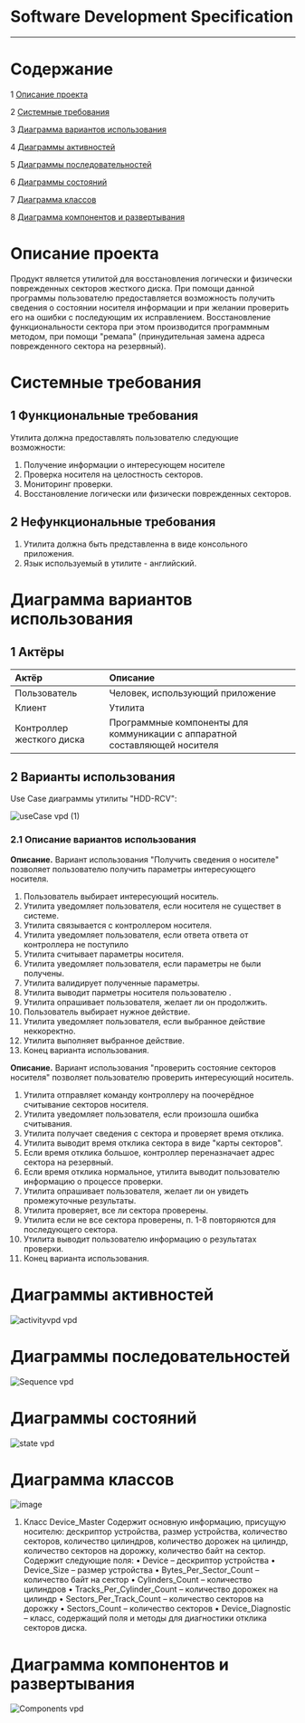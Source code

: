 ﻿# Software Development Specification
---

# Содержание
1 [Описание проекта](#описание-проекта)

2 [Системные требования](#системные-требования)

3 [Диаграмма вариантов использования](#диаграмма-вариантов-использования)  

4 [Диаграммы активностей](#диаграммы-активностей)  

5 [Диаграммы последовательностей](#диаграммы-последовательностей)

6 [Диаграммы состояний](#диаграммы-состояний)  

7 [Диаграмма классов](#диаграмма-классов)  

8 [Диаграмма компонентов и развертывания](#диаграмма-компонентов-и-развертывания)

# Описание проекта

Продукт является утилитой для восстановления логически и физически поврежденных секторов жесткого диска. При помощи данной программы пользователю предоставляется возможность получить сведения о состоянии носителя информации и при желании проверить его на ошибки с последующим их исправлением. Восстановление функциональности сектора при этом производится программным методом, при помощи "ремапа" (принудительная замена адреса поврежденного сектора на резервный).

# Системные требования

## 1 Функциональные требования
Утилита должна предоставлять пользователю следующие возможности:
1. Получение информации о интересующем носителе
2. Проверка носителя на целостность секторов.
3. Мониторинг проверки.
4. Восстановление логически или физически поврежденных секторов.

## 2 Нефункциональные требования
1. Утилита должна быть представленна в виде консольного приложения.
2. Язык используемый в утилите - английский.

# Диаграмма вариантов использования

## 1 Актёры

| Актёр                     | Описание                                                                                         |
| :------------------------ | :----------------------------------------------------------------------------------------------- |
| Пользователь              | Человек, использующий приложение                                                                 |
| Клиент                    | Утилита                                                                                          |
| Контроллер жесткого диска | Программные компоненты для коммуникации с аппаратной составляющей носителя                       |


## 2 Варианты использования

Use Case диаграммы утилиты "HDD-RCV":

![useCase vpd (1)](https://github.com/mathews3s/HDD-RCV/blob/main/Документация/UseCases/UseCases.png)

### 2.1 Описание вариантов использования 

**Описание.** 
Вариант использования "Получить сведения о носителе" позволяет пользователю получить параметры интересующего носителя.

1. Пользователь выбирает интересующий носитель.
2. Утилита уведомляет пользователя, если носителя не существет в системе.
3. Утилита связывается с контроллером носителя.
4. Утилита уведомляет пользователя, если ответа ответа от контроллера не поступило
5. Утилита считывает параметры носителя.
6. Утилита уведомляет пользователя, если параметры не были получены.
7. Утилита валидирует полученные параметры.
8. Утилита выводит парметры носителя пользователю .
9. Утилита опрашивает пользователя, желает ли он продолжить.
10. Пользователь выбирает нужное действие.
11. Утилита уведомляет пользователя, если выбранное действие неккоректно.
12. Утилита выполняет выбранное действие.
13. Конец варианта использования.

**Описание.** 
Вариант использования "проверить состояние секторов носителя" позволяет пользователю проверить интересующий носитель.

1. Утилита отправляет команду контроллеру на поочерёдное считывание секторов носителя.
2. Утилита уведомляет пользователя, если произошла ошибка считывания.
3. Утилита получает сведения с сектора и проверяет время отклика.
4. Утилита выводит время отклика сектора в виде "карты секторов". 
5. Если время отклика большое, контроллер переназначает адрес сектора на резервный.
6. Если время отклика нормальное, утилита выводит пользователю информацию о процессе проверки.
7. Утилита опрашивает пользователя, желает ли он увидеть промежуточные результаты.
8. Утилита проверяет, все ли сектора проверены.
9. Утилита если не все сектора проверены, п. 1-8 повторяются для последующего сектора.
10. Утилита выводит пользователю информацию о результатах проверки.
11. Конец варианта использования.

# Диаграммы активностей

![activityvpd vpd](https://github.com/mathews3s/HDD-RCV/blob/main/Документация/ActivityDiagram/ActivityDiagram.png)

# Диаграммы последовательностей

![Sequence vpd](https://github.com/mathews3s/HDD-RCV/blob/main/Документация/SequenceDiagram/SequenceDiagram.png)

# Диаграммы состояний

![state vpd](https://github.com/mathews3s/HDD-RCV/blob/main/Документация/StateDiagram/StateDiagram.png)

# Диаграмма классов

![image](https://github.com/mathews3s/HDD-RCV/blob/main/Документация/ClassDiagram/ClassDiagram.png)

1. Класс Device_Master
Содержит основную информацию, присущую носителю: дескриптор 
устройства, размер устройства, количество секторов, количество цилиндров, 
количество дорожек на цилиндр, количество секторов на дорожку, количество 
байт на сектор. Содержит следующие поля:
• Device – дескриптор устройства
• Device_Size – размер устройства
• Bytes_Per_Sector_Count – количество байт на сектор
• Cylinders_Count – количество цилиндров
• Tracks_Per_Cylinder_Count – количество дорожек на цилиндр
• Sectors_Per_Track_Count – количество секторов на дорожку
• Sectors_Count – количество секторов
• Device_Diagnostic – класс, содержащий поля и методы для 
диагностики отклика секторов диска.

# Диаграмма компонентов и развертывания

![Components vpd](https://github.com/mathews3s/HDD-RCV/blob/main/Документация/DeploymentDiagram/DeploymentDiagram.png)
